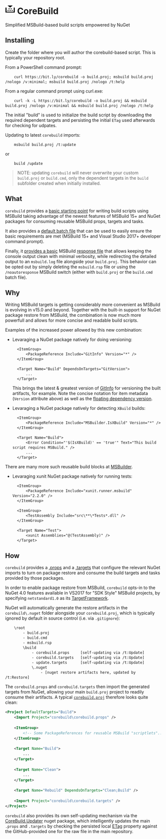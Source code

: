 ![Icon](https://raw.githubusercontent.com/kzu/corebuild/master/docs/corebuild-32.png) CoreBuild
================

Simplified MSBuild-based build scripts empowered by NuGet


## Installing

Create the folder where you will author the corebuild-based script. 
This is typically your repository root.

From a PowerShell command prompt:

		curl https://bit.ly/corebuild -o build.proj; msbuild build.proj /nologo /v:minimal; msbuild build.proj /nologo /t:help

From a regular command prompt using curl.exe:

		curl -k -L https://bit.ly/corebuild -o build.proj && msbuild build.proj /nologo /v:minimal && msbuild build.proj /nologo /t:help
	
The initial "build" is used to initialize the build script by downloading the required dependent 
targets and persisting the initial `ETag` used afterwards for checking for udpates.

Updating to latest `corebuild` imports:

		msbuild build.proj /t:update

or

		build /update

> NOTE: updating `corebuild` will never overwrite your custom `build.proj` or 
> `build.cmd`, only the dependent targets in the `build` subfolder created when initially installed.


## What

`corebuild` provides a [basic starting point](https://github.com/kzu/corebuild/blob/master/src/build.proj) 
for writing build scripts using MSBuild taking advantage of the newest features of MSBuild 15+ 
and NuGet packages for consuming reusable MSBuild props, targets and tasks. 

It also provides a [default batch file](https://github.com/kzu/corebuild/blob/master/src/build.cmd) 
that can be used to easily ensure the basic requirements are met (MSBuild 15+ and Visual Studio 
2017+ developer command prompt).

Finally, it [provides a basic](https://github.com/kzu/corebuild/blob/master/src/msbuild.rsp) 
MSBuild [response file](https://msdn.microsoft.com/en-us/library/ms404301.aspx) 
that allows keeping the console output clean with minimal verbosity, while 
redirecting the detailed output to an `msbuild.log` file alongside your 
`build.proj`. This behavior can be opted out by simply deleting the `msbuild.rsp` file 
or using the `/noautoresponse` MSBuild switch (either with `build.proj` or the `build.cmd` 
batch file).

## Why

Writing MSBuild targets is getting considerably more convenient as MSBuild is evolving in 
v15.0 and beyond. Together with the built-in support for NuGet package restore from MSBuild, 
the combination is now much more powerfull and allows for more concise and readable build scripts.

Examples of the increased power allowed by this new combination:

* Levaraging a NuGet package natively for doing versioning:

		<ItemGroup>
			<PackageReference Include="GitInfo" Version="*" />
		</ItemGroup>

		<Target Name="Build" DependsOnTargets="GitVersion">
			...
		</Target>

  This brings the latest & greatest version of [GitInfo](https://www.nuget.org/packages/GitInfo) 
  for versioning the built artifacts, for example.
  Note the concise notation for item metadata (`Version` attribute above) as 
  well as the [floating dependency version](https://docs.nuget.org/ndocs/consume-packages/dependency-resolution#floating-versions).

* Levaraging a NuGet package natively for detecting `XBuild` builds:

		<ItemGroup>
			<PackageReference Include="MSBuilder.IsXBuild" Version="*" />
		</ItemGroup>

		<Target Name="Build">
			<Error Condition="'$(IsXBuild)' == 'true'" Text="This build script requires MSBuild." />
			...
		</Target>


There are many more such reusable build blocks at [MSBuilder](https://github.com/MobileEssentials/MSBuilder).

* Levaraging xunit NuGet package natively for running tests:

		<ItemGroup>
			<PackageReference Include="xunit.runner.msbuild" Version="2.2.0" />
		</ItemGroup>

		<ItemGroup>
			<TestAssembly Include="src\**\*Tests*.dll" />
		</ItemGroup>

		<Target Name="Test">
			<xunit Assemblies="@(TestAssembly)" />
		</Target>


## How

`corebuild` provides a [.props](https://github.com/kzu/corebuild/blob/master/src/build/corebuild.props) and 
a [.targets](https://github.com/kzu/corebuild/blob/master/src/build/corebuild.targets) that configure the 
relevant NuGet imports to turn on package restore and consume the build targets and tasks provided by those 
packages.

In order to enable package restore from MSBuild, `corebuild` opts-in to the NuGet 4.0 features available 
in VS2017 for "SDK Style" MSBuild projects, by specifying `netstandard1.0` as its 
[TargetFramework](https://github.com/kzu/corebuild/blob/master/src/build/corebuild.props#L5).

NuGet will automatically generate the restore artifacts in the `corebuild\.nuget` folder alongside your 
`corebuild.proj`, which is typically ignored by default in source control (i.e. via `.gitignore`):

		\root
			- build.proj
			- build.cmd
			- msbuild.rsp
			\build
				- corebuild.props     [self-updating via /t:Update]
				- corebuild.targets   [self-updating via /t:Update]
				- update.targets      [self-updating via /t:Update]
				\.nuget
					- [nuget restore artifacts here, updated by /t:Restore]

The `corebuild.props` and `corebuild.targets` then import the generated targets from NuGet, allowing 
your main `build.proj` project to readily consume their artifacts. 
A typical [`corebuild.proj`](https://github.com/kzu/corebuild/blob/master/src/build.proj) therefore 
looks quite clean:

```xml
<Project DefaultTargets="Build">
	<Import Project="corebuild\corebuild.props" />

	<ItemGroup>
		<!-- Some PackageReferences for reusable MSBuild "scriptlets"... -->
	</ItemGroup>

	<Target Name="Build">
		...
	</Target>

	<Target Name="Clean">
		...
	</Target>

	<Target Name="Rebuild" DependsOnTargets="Clean;Build" />

	<Import Project="corebuild\corebuild.targets" />
</Project>
```

`corebuild` also provides its own self-updating mechanism via the [CoreBuild.Updater](https://www.nuget.org/packages/CoreBuild.Updater) 
nuget package, which intelligently updates the main `.props` and `.targets` by checking the persisted local 
[ETag](https://github.com/kzu/corebuild/blob/master/src/build/corebuild.props#L13) property against the 
GitHub-provided one for the raw file in the main repository.
